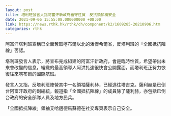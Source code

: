 ```yaml
---
layout: post
title: 塔利班發言人指阿富汗新政府看守性質　反抗領袖稱安全
date: 2021-09-06 15:55:08.000000000 +08:00
link: https://news.rthk.hk/rthk/ch/component/k2/1609285-20210906.htm
categories: rthk
---
```


阿富汗塔利班宣稱已全面奪取喀布爾以北的潘傑希爾省，反塔利班的「全國抵抗陣線」否認。

塔利班發言人表示，將宣布完成組建的阿富汗新政府，會是臨時性質，希望帶出未來會改變的信息，組織的最高領導人阿洪扎達很快會公開露面，而塔利班正努力恢復往來喀布爾的國際航班。

發言人又指，反塔利班陣營其中一名領袖薩利赫，已經逃往塔吉克。薩利赫是已倒台阿富汗政府的副總統，報道指「全國抵抗陣線」的成員除了薩利赫，亦包括已倒台政府的安全部隊人員及地方民兵。

「全國抵抗陣線」領袖艾哈邁德馬蘇德在社交專頁表示自己安全。
